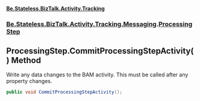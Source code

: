 #### [Be.Stateless.BizTalk.Activity.Tracking](README.md 'README')
### [Be.Stateless.BizTalk.Activity.Tracking.Messaging](Be.Stateless.BizTalk.Activity.Tracking.Messaging.md 'Be.Stateless.BizTalk.Activity.Tracking.Messaging').[ProcessingStep](ProcessingStep.md 'Be.Stateless.BizTalk.Activity.Tracking.Messaging.ProcessingStep')

## ProcessingStep.CommitProcessingStepActivity() Method

Write any data changes to the BAM activity. This must be called after any property changes.

```csharp
public void CommitProcessingStepActivity();
```